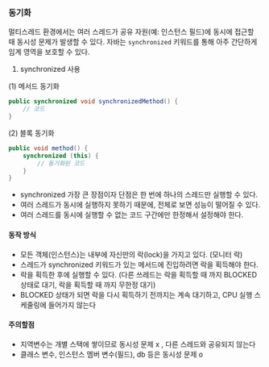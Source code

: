 ### 동기화

멀티스레드 환경에서는 여러 스레드가 공유 자원(예: 인스턴스 필드)에 동시에 접근할 때 동시성 문제가 발생할 수 있다. 
자바는 `synchronized` 키워드를 통해 아주 간단하게 임계 영역을 보호할 수 있다.


1. synchronized 사용

(1) 메서드 동기화

```java
public synchronized void synchronizedMethod() {
    // 코드
}
```

(2) 블록 동기화 
```java
public void method() {
    synchronized (this) {
        // 동기화된 코드
    }
}
```

- synchronized 가장 큰 장점이자 단점은 한 번에 하나의 스레드만 실행할 수 있다. 
- 여러 스레드가 동시에 실행하지 못하기 때문에, 전체로 보면 성능이 떨어질 수 있다. 
- 여러 스레드를 동시에 실행할 수 없는 코드 구간에만 한정해서 설정해야 한다. 

####  동작 방식
- 모든 객체(인스턴스)는 내부에 자신만의 락(lock)을 가지고 있다. (모니터 락) 
- 스레드가 synchronized 키워드가 있는 메서드에 진입하려면 락을 획득해야 한다. 
- 락을 획득한 후에 실행할 수 있다. (다른 쓰레드는 락을 획득할 때 까지 BLOCKED 상태로 대기, 락을 획득할 때 까지 무한정 대기) 
- BLOCKED 상태가 되면 락을 다시 획득하기 전까지는 계속 대기하고, CPU 실행 스케줄링에 들어가지 않는다 


#### 주의할점 
- 지역변수는 개별 스택에 쌓이므로 동시성 문제 x , 다른 스레드와 공유되지 않는다 
- 클래스 변수, 인스턴스 멤버 변수(필드), db 등은 동시성 문제 o   

